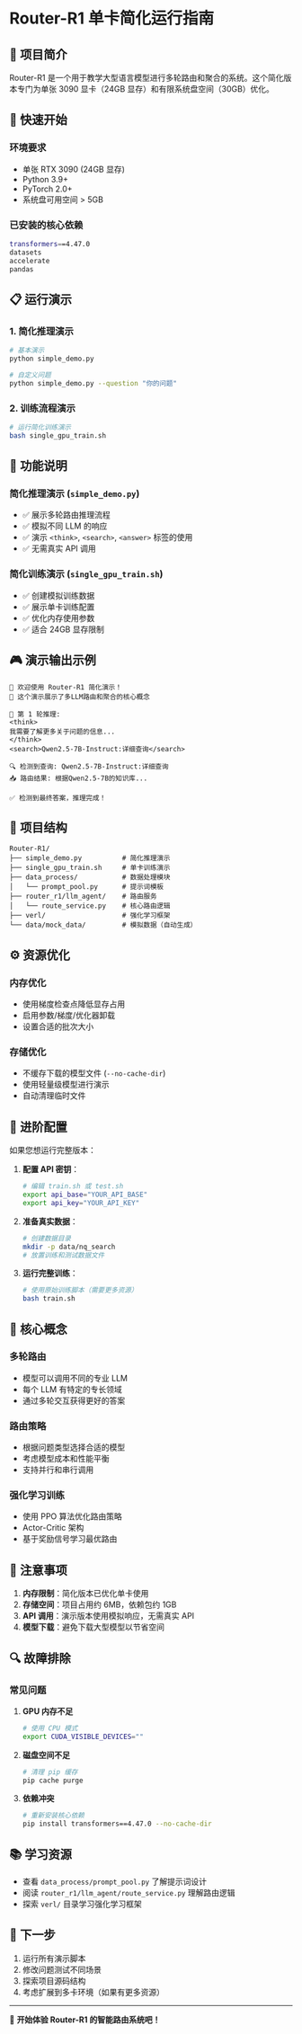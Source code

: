 # Router-R1 单卡简化运行指南

## 🎯 项目简介

Router-R1 是一个用于教学大型语言模型进行多轮路由和聚合的系统。这个简化版本专门为单张 3090 显卡（24GB 显存）和有限系统盘空间（30GB）优化。

## 🚀 快速开始

### 环境要求
- 单张 RTX 3090 (24GB 显存)
- Python 3.9+
- PyTorch 2.0+
- 系统盘可用空间 > 5GB

### 已安装的核心依赖
```bash
transformers==4.47.0
datasets
accelerate
pandas
```

## 📋 运行演示

### 1. 简化推理演示
```bash
# 基本演示
python simple_demo.py

# 自定义问题
python simple_demo.py --question "你的问题"
```

### 2. 训练流程演示
```bash
# 运行简化训练演示
bash single_gpu_train.sh
```

## 🔧 功能说明

### 简化推理演示 (`simple_demo.py`)
- ✅ 展示多轮路由推理流程
- ✅ 模拟不同 LLM 的响应
- ✅ 演示 `<think>`, `<search>`, `<answer>` 标签的使用
- ✅ 无需真实 API 调用

### 简化训练演示 (`single_gpu_train.sh`)
- ✅ 创建模拟训练数据
- ✅ 展示单卡训练配置
- ✅ 优化内存使用参数
- ✅ 适合 24GB 显存限制

## 🎮 演示输出示例

```
🌟 欢迎使用 Router-R1 简化演示！
🎯 这个演示展示了多LLM路由和聚合的核心概念

🔄 第 1 轮推理:
<think>
我需要了解更多关于问题的信息...
</think>
<search>Qwen2.5-7B-Instruct:详细查询</search>

🔍 检测到查询: Qwen2.5-7B-Instruct:详细查询
📥 路由结果: 根据Qwen2.5-7B的知识库...

✅ 检测到最终答案，推理完成！
```

## 📁 项目结构

```
Router-R1/
├── simple_demo.py          # 简化推理演示
├── single_gpu_train.sh     # 单卡训练演示
├── data_process/           # 数据处理模块
│   └── prompt_pool.py      # 提示词模板
├── router_r1/llm_agent/    # 路由服务
│   └── route_service.py    # 核心路由逻辑
├── verl/                   # 强化学习框架
└── data/mock_data/         # 模拟数据（自动生成）
```

## ⚙️ 资源优化

### 内存优化
- 使用梯度检查点降低显存占用
- 启用参数/梯度/优化器卸载
- 设置合适的批次大小

### 存储优化
- 不缓存下载的模型文件 (`--no-cache-dir`)
- 使用轻量级模型进行演示
- 自动清理临时文件

## 🔧 进阶配置

如果您想运行完整版本：

1. **配置 API 密钥**：
   ```bash
   # 编辑 train.sh 或 test.sh
   export api_base="YOUR_API_BASE"
   export api_key="YOUR_API_KEY"
   ```

2. **准备真实数据**：
   ```bash
   # 创建数据目录
   mkdir -p data/nq_search
   # 放置训练和测试数据文件
   ```

3. **运行完整训练**：
   ```bash
   # 使用原始训练脚本（需要更多资源）
   bash train.sh
   ```

## 🎯 核心概念

### 多轮路由
- 模型可以调用不同的专业 LLM
- 每个 LLM 有特定的专长领域
- 通过多轮交互获得更好的答案

### 路由策略
- 根据问题类型选择合适的模型
- 考虑模型成本和性能平衡
- 支持并行和串行调用

### 强化学习训练
- 使用 PPO 算法优化路由策略
- Actor-Critic 架构
- 基于奖励信号学习最优路由

## 🚨 注意事项

1. **内存限制**：简化版本已优化单卡使用
2. **存储空间**：项目占用约 6MB，依赖包约 1GB
3. **API 调用**：演示版本使用模拟响应，无需真实 API
4. **模型下载**：避免下载大型模型以节省空间

## 🔍 故障排除

### 常见问题

1. **GPU 内存不足**
   ```bash
   # 使用 CPU 模式
   export CUDA_VISIBLE_DEVICES=""
   ```

2. **磁盘空间不足**
   ```bash
   # 清理 pip 缓存
   pip cache purge
   ```

3. **依赖冲突**
   ```bash
   # 重新安装核心依赖
   pip install transformers==4.47.0 --no-cache-dir
   ```

## 📚 学习资源

- 查看 `data_process/prompt_pool.py` 了解提示词设计
- 阅读 `router_r1/llm_agent/route_service.py` 理解路由逻辑
- 探索 `verl/` 目录学习强化学习框架

## 🎉 下一步

1. 运行所有演示脚本
2. 修改问题测试不同场景
3. 探索项目源码结构
4. 考虑扩展到多卡环境（如果有更多资源）

---

🚀 **开始体验 Router-R1 的智能路由系统吧！**